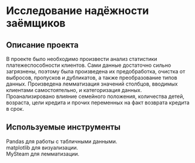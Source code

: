 # Исследование надёжности заёмщиков

## Описание проекта 

В проекте было необходимо произвести анализ статистики платежеспособности клиентов. Сами данные достаточно сильно загрязнены, поэтому была произведена их предобработка, очистка от выбросов, пропусков и дубликатов, а также преобразование типов данных. Произведена лемматизация значений столбцов, вводимых клиентами самостоятельно, и категоризация данных. Проанализировано влияние семейного положения, количества детей, возраста, цели кредита и прочих переменных на факт возврата кредита в срок. 

## Используемые инструменты 

Pandas для работы с табличными данными.  
matplotlib для визуализации.  
MySteam для лемматизации.